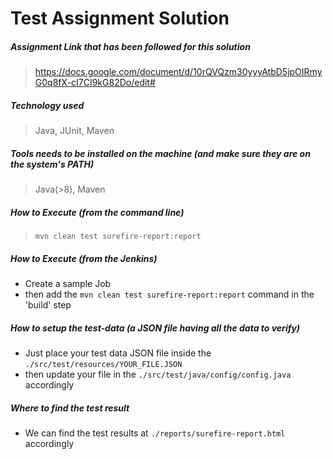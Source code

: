 # Test Assignment Solution 

##### Assignment Link that has been followed for this solution
> https://docs.google.com/document/d/10rQVQzm30yyyAtbD5jpOIRmyG0q8fX-cI7CI9kG82Do/edit#

##### Technology used
> Java, JUnit, Maven

##### Tools needs to be installed on the machine (and make sure they are on the system's PATH)
> Java(>8), Maven

##### How to Execute (from the command line)
> `mvn clean test surefire-report:report`

##### How to Execute (from the Jenkins)
- Create a sample Job
- then add the `mvn clean test surefire-report:report` command in the 'build' step

##### How to setup the test-data (a JSON file having all the data to verify)
- Just place your test data JSON file inside the `./src/test/resources/YOUR_FILE.JSON`
- then update your file in the `./src/test/java/config/config.java` accordingly

##### Where to find the test result
- We can find the test results at `./reports/surefire-report.html` accordingly

